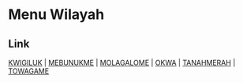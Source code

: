 # Menu Wilayah

## Link

[KWIGILUK](https://github.com/gigit-pemilu/pemilu-2024-95-papua-pegunungan/tree/main/pilpres/hitung-suara/sub/95-papua-pegunungan/sub/01-jayawijaya/sub/28-molagalome/sub/2004-kwigiluk)
 | 
[MEBUNUKME](https://github.com/gigit-pemilu/pemilu-2024-95-papua-pegunungan/tree/main/pilpres/hitung-suara/sub/95-papua-pegunungan/sub/01-jayawijaya/sub/28-molagalome/sub/2005-mebunukme)
 | 
[MOLAGALOME](https://github.com/gigit-pemilu/pemilu-2024-95-papua-pegunungan/tree/main/pilpres/hitung-suara/sub/95-papua-pegunungan/sub/01-jayawijaya/sub/28-molagalome/sub/2003-molagalome)
 | 
[OKWA](https://github.com/gigit-pemilu/pemilu-2024-95-papua-pegunungan/tree/main/pilpres/hitung-suara/sub/95-papua-pegunungan/sub/01-jayawijaya/sub/28-molagalome/sub/2006-okwa)
 | 
[TANAHMERAH](https://github.com/gigit-pemilu/pemilu-2024-95-papua-pegunungan/tree/main/pilpres/hitung-suara/sub/95-papua-pegunungan/sub/01-jayawijaya/sub/28-molagalome/sub/2001-tanahmerah)
 | 
[TOWAGAME](https://github.com/gigit-pemilu/pemilu-2024-95-papua-pegunungan/tree/main/pilpres/hitung-suara/sub/95-papua-pegunungan/sub/01-jayawijaya/sub/28-molagalome/sub/2002-towagame)

